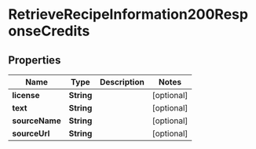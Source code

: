

# RetrieveRecipeInformation200ResponseCredits

## Properties

Name | Type | Description | Notes
------------ | ------------- | ------------- | -------------
**license** | **String** |  |  [optional]
**text** | **String** |  |  [optional]
**sourceName** | **String** |  |  [optional]
**sourceUrl** | **String** |  |  [optional]




